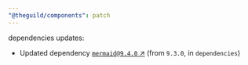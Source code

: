 ```yaml
---
"@theguild/components": patch
---
```

dependencies updates:
  - Updated dependency [`mermaid@9.4.0` ↗︎](https://www.npmjs.com/package/mermaid/v/9.4.0) (from `9.3.0`, in `dependencies`)
